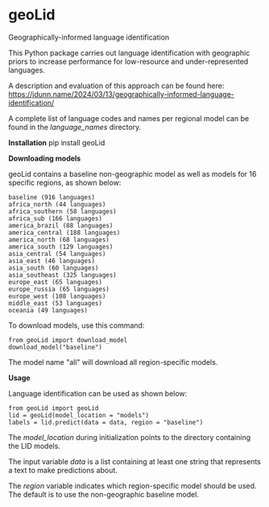 # geoLid
Geographically-informed language identification

This Python package carries out language identification with geographic priors to increase performance for low-resource and under-represented languages.

A description and evaluation of this approach can be found here: https://jdunn.name/2024/03/13/geographically-informed-language-identification/

A complete list of language codes and names per regional model can be found in the *language_names* directory.

**Installation**
    pip install geoLid

**Downloading models**

geoLid contains a baseline non-geographic model as well as models for 16 specific regions, as shown below:

    baseline (916 languages)
    africa_north (44 languages)
    africa_southern (58 languages)
    africa_sub (166 languages)
    america_brazil (88 languages)
    america_central (188 languages)
    america_north (68 languages)
    america_south (129 languages)
    asia_central (54 languages)
    asia_east (46 languages)
    asia_south (60 languages)
    asia_southeast (325 languages)
    europe_east (65 languages)
    europe_russia (65 languages)
    europe_west (108 languages)
    middle_east (53 languages)
    oceania (49 languages)

To download models, use this command:

    from geoLid import download_model
    download_model("baseline")

The model name "all" will download all region-specific models.

**Usage**

Language identification can be used as shown below:

    from geoLid import geoLid
    lid = geoLid(model_location = "models")
    labels = lid.predict(data = data, region = "baseline")

The *model_location* during initialization points to the directory containing the LID models.

The input variable *data* is a list containing at least one string that represents a text to make predictions about.

The *region* variable indicates which region-specific model should be used. The default is to use the non-geographic baseline model.
